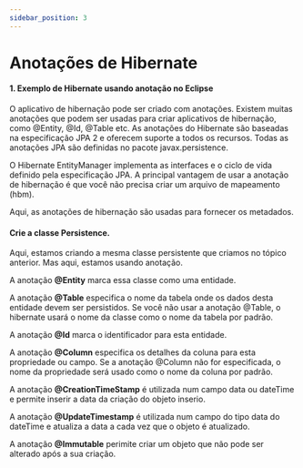 ```yaml
---
sidebar_position: 3
---
```


# Anotações de Hibernate

#### 1. Exemplo de Hibernate usando anotação no Eclipse

O aplicativo de hibernação pode ser criado com anotações. Existem muitas anotações que podem ser usadas para criar aplicativos de hibernação, como @Entity, @Id, @Table etc. As anotações do Hibernate são baseadas na especificação JPA 2 e oferecem suporte a todos os recursos. Todas as anotações JPA são definidas no pacote javax.persistence.

O Hibernate EntityManager implementa as interfaces e o ciclo de vida definido pela especificação JPA. A principal vantagem de usar a anotação de hibernação é que você não precisa criar um arquivo de mapeamento (hbm).

Aqui, as anotações de hibernação são usadas para fornecer os metadados.

#### Crie a classe Persistence.

Aqui, estamos criando a mesma classe persistente que criamos no tópico anterior. Mas aqui, estamos usando anotação.

A anotação **@Entity** marca essa classe como uma entidade.

A anotação **@Table** especifica o nome da tabela onde os dados desta entidade devem ser persistidos. Se você não usar a anotação @Table, o hibernate usará o nome da classe como o nome da tabela por padrão.

A anotação **@Id** marca o identificador para esta entidade.

A anotação **@Column** especifica os detalhes da coluna para esta propriedade ou campo. Se a anotação @Column não for especificada, o nome da propriedade será usado como o nome da coluna por padrão.

A anotação **@CreationTimeStamp** é utilizada num campo data ou dateTime e permite inserir a data da criação do objeto inserio.

A anotação **@UpdateTimestamp** é utilizada num campo do tipo data do dateTime e atualiza a data a cada vez que o objeto é atualizado.

A anotação **@Immutable** perimite criar um objeto que não pode ser alterado após a sua criação.